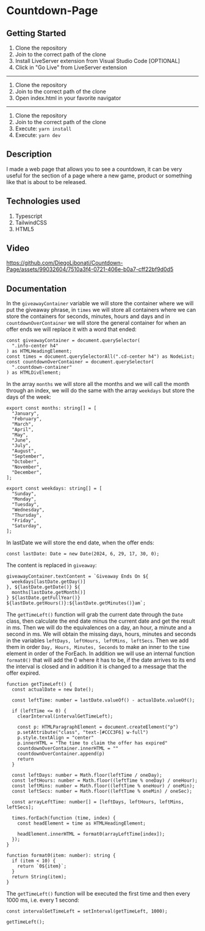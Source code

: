# Countdown-Page

## Getting Started

1. Clone the repository
2. Join to the correct path of the clone
3. Install LiveServer extension from Visual Studio Code [OPTIONAL]
4. Click in "Go Live" from LiveServer extension

---

1. Clone the repository
2. Join to the correct path of the clone
3. Open index.html in your favorite navigator

---

1. Clone the repository
2. Join to the correct path of the clone
3. Execute: `yarn install`
4. Execute: `yarn dev`

## Description

I made a web page that allows you to see a countdown, it can be very useful for the section of a page where a new game, product or something like that is about to be released.

## Technologies used

1. Typescript
2. TailwindCSS
3. HTML5

## Video

https://github.com/DiegoLibonati/Countdown-Page/assets/99032604/7510a3f4-0721-406e-b0a7-cff22bf9d0d5

## Documentation

In the `giveawayContainer` variable we will store the container where we will put the giveaway phrase, in `times` we will store all containers where we can store the containers for seconds, minutes, hours and days and in `countdownOverContainer` we will store the general container for when an offer ends we will replace it with a word that ended:

```
const giveawayContainer = document.querySelector(
  ".info-center h4"
) as HTMLHeadingElement;
const times = document.querySelectorAll(".cd-center h4") as NodeList;
const countdownOverContainer = document.querySelector(
  ".countdown-container"
) as HTMLDivElement;
```

In the array `months` we will store all the months and we will call the month through an index, we will do the same with the array `weekdays` but store the days of the week:

```
export const months: string[] = [
  "January",
  "February",
  "March",
  "April",
  "May",
  "June",
  "July",
  "August",
  "September",
  "October",
  "November",
  "December",
];

export const weekdays: string[] = [
  "Sunday",
  "Monday",
  "Tuesday",
  "Wednesday",
  "Thursday",
  "Friday",
  "Saturday",
];
```

In lastDate we will store the end date, when the offer ends:

```
const lastDate: Date = new Date(2024, 6, 29, 17, 30, 0);
```

The content is replaced in `giveaway`:

```
giveawayContainer.textContent = `Giveaway Ends On ${
  weekdays[lastDate.getDay()]
}, ${lastDate.getDate()} ${
  months[lastDate.getMonth()]
} ${lastDate.getFullYear()} ${lastDate.getHours()}:${lastDate.getMinutes()}am`;
```

The `getTimeLeft()` function will grab the current date through the `Date` class, then calculate the end date minus the current date and get the result in ms. Then we will do the equivalences on a day, an hour, a minute and a second in ms. We will obtain the missing days, hours, minutes and seconds in the variables `leftDays, leftHours, leftMins, leftSecs`. Then we add them in order `Day, Hours, Minutes, Seconds` to make an inner to the `time` element in order of the ForEach. In addition we will use an internal function `format0()` that will add the 0 where it has to be, if the date arrives to its end the interval is closed and in addition it is changed to a message that the offer expired.

```
function getTimeLeft() {
  const actualDate = new Date();

  const leftTime: number = lastDate.valueOf() - actualDate.valueOf();

  if (leftTime <= 0) {
    clearInterval(intervalGetTimeLeft);

    const p: HTMLParagraphElement = document.createElement("p")
    p.setAttribute("class", "text-[#CCC3F6] w-full")
    p.style.textAlign = "center"
    p.innerHTML = "The time to claim the offer has expired"
    countdownOverContainer.innerHTML = ""
    countdownOverContainer.append(p)
    return
  }

  const leftDays: number = Math.floor(leftTime / oneDay);
  const leftHours: number = Math.floor((leftTime % oneDay) / oneHour);
  const leftMins: number = Math.floor((leftTime % oneHour) / oneMin);
  const leftSecs: number = Math.floor((leftTime % oneMin) / oneSec);

  const arrayLeftTime: number[] = [leftDays, leftHours, leftMins, leftSecs];

  times.forEach(function (time, index) {
    const headElement = time as HTMLHeadingElement;

    headElement.innerHTML = format0(arrayLeftTime[index]);
  });
}

function format0(item: number): string {
  if (item < 10) {
    return `0${item}`;
  }
  return String(item);
}
```

The `getTimeLeft()` function will be executed the first time and then every 1000 ms, i.e. every 1 second:

```
const intervalGetTimeLeft = setInterval(getTimeLeft, 1000);

getTimeLeft();
```
